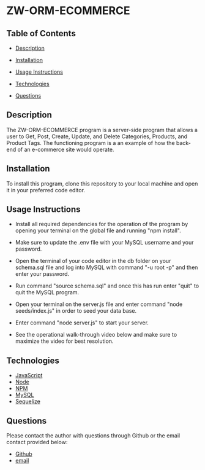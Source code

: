 # ZW-ORM-ECOMMERCE

## **Table of Contents**

* [Description](#description)

* [Installation](#installation)

* [Usage Instructions](#usage)

* [Technologies](#technologies)

* [Questions](#questions)

## **Description**

The ZW-ORM-ECOMMERCE program is a server-side program that allows a user to Get, Post, Create, Update, and Delete Categories, Products, and Product Tags. The functioning program is a an example of how the back-end of an e-commerce site would operate.

## **Installation**

To install this program, clone this repository to your local machine and open it in your preferred code editor.


## **Usage Instructions**

* Install all required dependencies for the operation of the program by opening your terminal on the global file and running "npm install".

* Make sure to update the .env file with your MySQL username and your password.

* Open the terminal of your code editor in the db folder on your schema.sql file and log into MySQL with command "-u root -p" and then enter your password. 

* Run command "source schema.sql" and once this has run enter "quit" to quit the MySQL program. 

* Open your terminal on the server.js file and enter command "node seeds/index.js" in order to seed your data base.

* Enter command "node server.js" to start your server.

* See the operational walk-through video below and make sure to maximize the video for best resolution.

## **Technologies**

* [JavaScript](https://www.javascript.com/) 
* [Node](https://nodejs.org/en/) 
* [NPM](https://www.npmjs.com/) 
* [MySQL](https://dev.mysql.com/doc/) 
* [Sequelize](https://www.npmjs.com/package/sequelize) 

## **Questions**

Please contact the author with questions through Github or the email contact provided below:

* [Github](https://www.github.com/ZacharyWarnes)
* [email](mailto:zacharywarnes@gmail.com)

